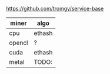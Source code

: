 
https://github.com/tromgy/service-base



| miner | algo |
|---|---| 
| cpu | ethash |
| opencl | ? |
| cuda | ethash |
| metal | TODO: |

